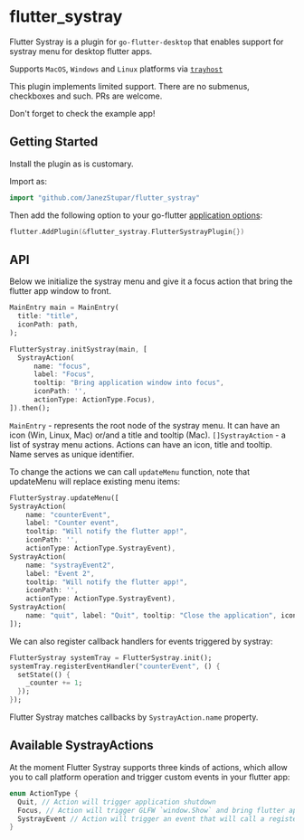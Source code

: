 # flutter_systray

Flutter Systray is a plugin for `go-flutter-desktop` that enables support for systray menu for desktop flutter apps.

Supports `MacOS`, `Windows` and `Linux` platforms via [`trayhost`](https://github.com/shurcooL/trayhost)

This plugin implements limited support. There are no submenus, checkboxes and such. PRs are welcome.

Don't forget to check the example app!

## Getting Started

Install the plugin as is customary.

Import as:
```go
import "github.com/JanezStupar/flutter_systray"
```

Then add the following option to your go-flutter [application options](https://github.com/go-flutter-desktop/go-flutter/wiki/Plugin-info):
```go
flutter.AddPlugin(&flutter_systray.FlutterSystrayPlugin{})
```
## API

Below we initialize the systray menu and give it a focus action that bring the flutter app window to front.
```dart
MainEntry main = MainEntry(
  title: "title",
  iconPath: path,
);

FlutterSystray.initSystray(main, [
  SystrayAction(
      name: "focus",
      label: "Focus",
      tooltip: "Bring application window into focus",
      iconPath: '',
      actionType: ActionType.Focus),
]).then();
```
`MainEntry` - represents the root node of the systray menu. It can have an icon (Win, Linux, Mac) or/and a title and tooltip (Mac).
`[]SystrayAction` - a list of systray menu actions. Actions can have an icon, title and tooltip. Name serves as unique identifier. 


To change the actions we can call `updateMenu` function, note that updateMenu will replace existing menu items:
```dart
FlutterSystray.updateMenu([
SystrayAction(
    name: "counterEvent",
    label: "Counter event",
    tooltip: "Will notify the flutter app!",
    iconPath: '',
    actionType: ActionType.SystrayEvent),
SystrayAction(
    name: "systrayEvent2",
    label: "Event 2",
    tooltip: "Will notify the flutter app!",
    iconPath: '',
    actionType: ActionType.SystrayEvent),
SystrayAction(
    name: "quit", label: "Quit", tooltip: "Close the application", iconPath: '', actionType: ActionType.Quit)
]);
```

We can also register callback handlers for events triggered by systray:
```dart 
FlutterSystray systemTray = FlutterSystray.init();
systemTray.registerEventHandler("counterEvent", () {
  setState(() {
    _counter += 1;
  });
});
```
Flutter Systray matches callbacks by `SystrayAction.name` property.


## Available SystrayActions

At the moment Flutter Systray supports three kinds of actions, which allow you to call platform operation and  trigger custom events in your flutter app:
```dart
enum ActionType {
  Quit, // Action will trigger application shutdown
  Focus, // Action will trigger GLFW `window.Show` and bring flutter app to front
  SystrayEvent // Action will trigger an event that will call a registered callback in flutter app
}
```
